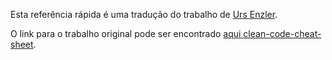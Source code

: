 Esta referência rápida é uma tradução do trabalho de [Urs Enzler](https://github.com/ursenzler).

O link para o trabalho original pode ser encontrado [ aqui clean-code-cheat-sheet](http://www.planetgeek.ch/wp-content/uploads/2014/11/Clean-Code-V2.4.pdf).